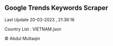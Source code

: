 

## Google Trends Keywords Scraper 
 
Last Update 20-03-2023 , 21:38:16

Country List :
VIETNAM.json



© Abdul Muttaqin 
